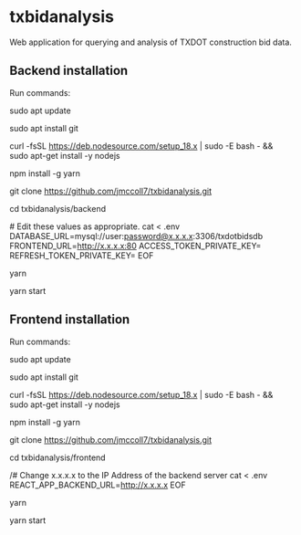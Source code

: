 # txbidanalysis
Web application for querying and analysis of TXDOT construction bid data.

## Backend installation

Run commands:

sudo apt update

sudo apt install git

curl -fsSL https://deb.nodesource.com/setup_18.x | sudo -E bash - &&\
sudo apt-get install -y nodejs

npm install -g yarn

git clone https://github.com/jmccoll7/txbidanalysis.git

cd txbidanalysis/backend

\# Edit these values as appropriate.
cat <<EOF > .env
DATABASE_URL=mysql://user:password@x.x.x.x:3306/txdotbidsdb
FRONTEND_URL=http://x.x.x.x:80
ACCESS_TOKEN_PRIVATE_KEY=
REFRESH_TOKEN_PRIVATE_KEY=
EOF

yarn

yarn start


## Frontend installation

Run commands:

sudo apt update

sudo apt install git

curl -fsSL https://deb.nodesource.com/setup_18.x | sudo -E bash - &&\
sudo apt-get install -y nodejs

npm install -g yarn

git clone https://github.com/jmccoll7/txbidanalysis.git

cd txbidanalysis/frontend

/# Change x.x.x.x to the IP Address of the backend server
cat <<EOF > .env
REACT_APP_BACKEND_URL=http://x.x.x.x
EOF

yarn

yarn start